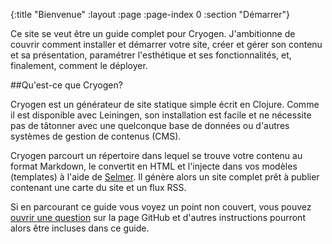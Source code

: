 {:title "Bienvenue"
:layout :page
:page-index 0
:section "D&eacute;marrer"}

Ce site se veut &ecirc;tre un guide complet pour Cryogen. J&apos;ambitionne de couvrir comment installer et d&eacute;marrer votre site, cr&eacute;er et g&eacute;rer son contenu et sa pr&eacute;sentation, param&eacute;trer l&apos;esth&eacute;tique et ses fonctionnalit&eacute;s, et, finalement, comment le d&eacute;ployer.

##Qu&apos;est-ce que Cryogen?

Cryogen est un g&eacute;n&eacute;rateur de site statique simple &eacute;crit en Clojure. Comme il est disponible avec Leiningen, son installation est facile et ne n&eacute;cessite pas de t&acirc;tonner avec une quelconque base de donn&eacute;es ou d&apos;autres syst&egrave;mes de gestion de contenus (CMS).

Cryogen parcourt un r&eacute;pertoire dans lequel se trouve votre contenu au format Markdown, le convertit en HTML et l&apos;injecte dans vos mod&egrave;les (templates) &agrave; l&apos;aide de [Selmer](https://GitHub.com/yogthos/selmer). Il g&eacute;n&egrave;re alors un site complet pr&ecirc;t &agrave; publier contenant une carte du site et un flux RSS.

Si en parcourant ce guide vous voyez un point non couvert, vous pouvez [ouvrir une question](https://github.com/cryogen-project/cryogen/issues/new) sur la page GitHub et d&apos;autres instructions pourront alors &ecirc;tre incluses dans ce guide.
